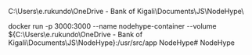 C:\Users\e.rukundo\OneDrive - Bank of Kigali\Documents\JS\NodeHype\

docker run -p 3000:3000 --name nodehype-container --volume  ${C:\Users\e.rukundo\OneDrive - Bank of 
Kigali\Documents\JS\NodeHype}:/usr/src/app NodeHype#   N o d e H y p e  
 